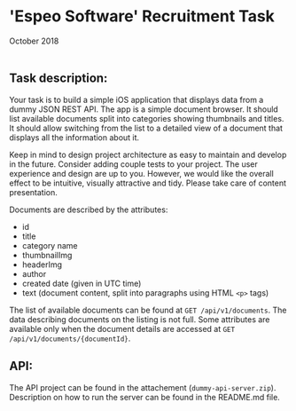 # 'Espeo Software' Recruitment Task
October 2018  
<br> 

## Task description:

Your task is to build a simple iOS application that displays data from a dummy JSON REST API.
The app is a simple document browser. It should list available documents split into categories showing thumbnails and titles. It should allow switching from the list to a detailed view of a document that displays all the information about it.

Keep in mind to design project architecture as easy to maintain and develop in the future. Consider adding couple tests to your project.
The user experience and design are up to you. However, we would like the overall effect to be intuitive, visually attractive and tidy. Please take care of content presentation.

Documents are described by the attributes:

* id
* title
* category name
* thumbnailImg
* headerImg
* author
* created date (given in UTC time)
* text (document content, split into paragraphs using HTML `<p>` tags)


The list of available documents can be found at `GET /api/v1/documents`. The data describing documents on the listing is not full. Some attributes are available only when the document details are accessed at `GET /api/v1/documents/{documentId}`.

## API:

The API project can be found in the attachement (`dummy-api-server.zip`).<br>
Description on how to run the server can be found in the README.md file.